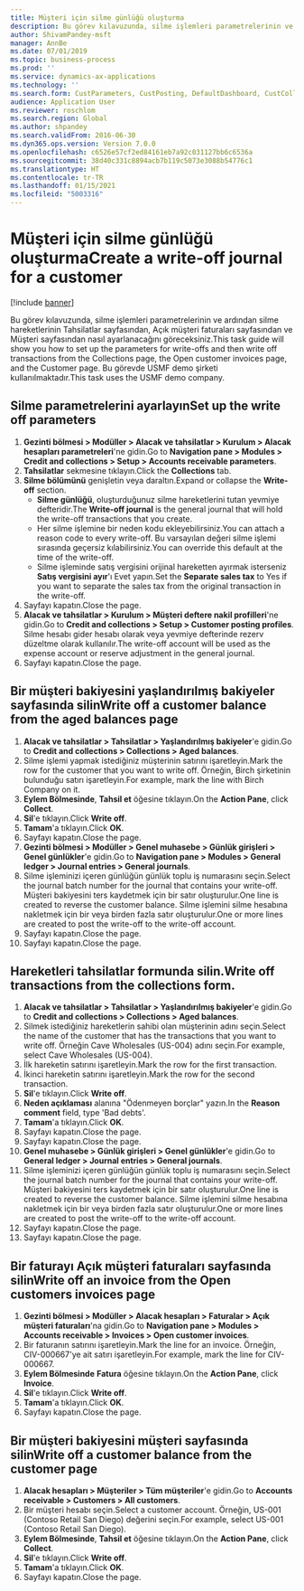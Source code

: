 ```yaml
---
title: Müşteri için silme günlüğü oluşturma
description: Bu görev kılavuzunda, silme işlemleri parametrelerinin ve ardından silme hareketlerinin Tahsilatlar sayfasından, Açık müşteri faturaları sayfasından ve Müşteri sayfasından nasıl ayarlanacağını göreceksiniz.
author: ShivamPandey-msft
manager: AnnBe
ms.date: 07/01/2019
ms.topic: business-process
ms.prod: ''
ms.service: dynamics-ax-applications
ms.technology: ''
ms.search.form: CustParameters, CustPosting, DefaultDashboard, CustCollectionsPoolsListPage, CustWriteOff, LedgerJournalTable, LedgerJournalTransDaily, CustCollections, CustOpenInvoicesListPage, CustTable
audience: Application User
ms.reviewer: roschlom
ms.search.region: Global
ms.author: shpandey
ms.search.validFrom: 2016-06-30
ms.dyn365.ops.version: Version 7.0.0
ms.openlocfilehash: c6526e57cf2ed84161eb7a92c031127bb6c6536a
ms.sourcegitcommit: 38d40c331c8894acb7b119c5073e3088b54776c1
ms.translationtype: HT
ms.contentlocale: tr-TR
ms.lasthandoff: 01/15/2021
ms.locfileid: "5003316"
---
```

# <a name="create-a-write-off-journal-for-a-customer"></a><span data-ttu-id="6c591-103">Müşteri için silme günlüğü oluşturma</span><span class="sxs-lookup"><span data-stu-id="6c591-103">Create a write-off journal for a customer</span></span>

[!include [banner](../../includes/banner.md)]

<span data-ttu-id="6c591-104">Bu görev kılavuzunda, silme işlemleri parametrelerinin ve ardından silme hareketlerinin Tahsilatlar sayfasından, Açık müşteri faturaları sayfasından ve Müşteri sayfasından nasıl ayarlanacağını göreceksiniz.</span><span class="sxs-lookup"><span data-stu-id="6c591-104">This task guide will show you how to set up the parameters for write-offs and then write off transactions from the Collections page, the Open customer invoices page, and the Customer page.</span></span> <span data-ttu-id="6c591-105">Bu görevde USMF demo şirketi kullanılmaktadır.</span><span class="sxs-lookup"><span data-stu-id="6c591-105">This task uses the USMF demo company.</span></span>


## <a name="set-up-the-write-off-parameters"></a><span data-ttu-id="6c591-106">Silme parametrelerini ayarlayın</span><span class="sxs-lookup"><span data-stu-id="6c591-106">Set up the write off parameters</span></span>
1. <span data-ttu-id="6c591-107">**Gezinti bölmesi > Modüller > Alacak ve tahsilatlar > Kurulum > Alacak hesapları parametreleri**'ne gidin.</span><span class="sxs-lookup"><span data-stu-id="6c591-107">Go to **Navigation pane > Modules > Credit and collections > Setup > Accounts receivable parameters**.</span></span>
2. <span data-ttu-id="6c591-108">**Tahsilatlar**  sekmesine tıklayın.</span><span class="sxs-lookup"><span data-stu-id="6c591-108">Click the **Collections** tab.</span></span>
3. <span data-ttu-id="6c591-109">**Silme bölümünü** genişletin veya daraltın.</span><span class="sxs-lookup"><span data-stu-id="6c591-109">Expand or collapse the **Write-off** section.</span></span>
    - <span data-ttu-id="6c591-110">**Silme günlüğü**, oluşturduğunuz silme hareketlerini tutan yevmiye defteridir.</span><span class="sxs-lookup"><span data-stu-id="6c591-110">The **Write-off journal** is the general journal that will hold the write-off transactions that you create.</span></span>  
    - <span data-ttu-id="6c591-111">Her silme işlemine bir neden kodu ekleyebilirsiniz.</span><span class="sxs-lookup"><span data-stu-id="6c591-111">You can attach a reason code to every write-off.</span></span> <span data-ttu-id="6c591-112">Bu varsayılan değeri silme işlemi sırasında geçersiz kılabilirsiniz.</span><span class="sxs-lookup"><span data-stu-id="6c591-112">You can override this default at the time of the write-off.</span></span>  
    - <span data-ttu-id="6c591-113">Silme işleminde satış vergisini orijinal hareketten ayırmak isterseniz **Satış vergisini ayır**'ı Evet yapın.</span><span class="sxs-lookup"><span data-stu-id="6c591-113">Set the **Separate sales tax** to Yes if you want to separate the sales tax from the original transaction in the write-off.</span></span>  
4. <span data-ttu-id="6c591-114">Sayfayı kapatın.</span><span class="sxs-lookup"><span data-stu-id="6c591-114">Close the page.</span></span>
5. <span data-ttu-id="6c591-115">**Alacak ve tahsilatlar > Kurulum > Müşteri deftere nakil profilleri**'ne gidin.</span><span class="sxs-lookup"><span data-stu-id="6c591-115">Go to **Credit and collections > Setup > Customer posting profiles**.</span></span> <span data-ttu-id="6c591-116">Silme hesabı gider hesabı olarak veya yevmiye defterinde rezerv düzeltme olarak kullanılır.</span><span class="sxs-lookup"><span data-stu-id="6c591-116">The write-off account will be used as the expense account or reserve adjustment in the general journal.</span></span>
6. <span data-ttu-id="6c591-117">Sayfayı kapatın.</span><span class="sxs-lookup"><span data-stu-id="6c591-117">Close the page.</span></span>

## <a name="write-off-a-customer-balance-from-the-aged-balances-page"></a><span data-ttu-id="6c591-118">Bir müşteri bakiyesini yaşlandırılmış bakiyeler sayfasında silin</span><span class="sxs-lookup"><span data-stu-id="6c591-118">Write off a customer balance from the aged balances page</span></span>
1. <span data-ttu-id="6c591-119">**Alacak ve tahsilatlar > Tahsilatlar > Yaşlandırılmış bakiyeler**'e gidin.</span><span class="sxs-lookup"><span data-stu-id="6c591-119">Go to **Credit and collections > Collections > Aged balances**.</span></span>
2. <span data-ttu-id="6c591-120">Silme işlemi yapmak istediğiniz müşterinin satırını işaretleyin.</span><span class="sxs-lookup"><span data-stu-id="6c591-120">Mark the row for the customer that you want to write off.</span></span> <span data-ttu-id="6c591-121">Örneğin, Birch şirketinin bulunduğu satırı işaretleyin.</span><span class="sxs-lookup"><span data-stu-id="6c591-121">For example, mark the line with Birch Company on it.</span></span>
3. <span data-ttu-id="6c591-122">**Eylem Bölmesinde**, **Tahsil et** öğesine tıklayın.</span><span class="sxs-lookup"><span data-stu-id="6c591-122">On the **Action Pane**, click **Collect**.</span></span>
4. <span data-ttu-id="6c591-123">**Sil**'e tıklayın.</span><span class="sxs-lookup"><span data-stu-id="6c591-123">Click **Write off**.</span></span>
5. <span data-ttu-id="6c591-124">**Tamam**'a tıklayın.</span><span class="sxs-lookup"><span data-stu-id="6c591-124">Click **OK**.</span></span>
6. <span data-ttu-id="6c591-125">Sayfayı kapatın.</span><span class="sxs-lookup"><span data-stu-id="6c591-125">Close the page.</span></span>
7. <span data-ttu-id="6c591-126">**Gezinti bölmesi > Modüller > Genel muhasebe > Günlük girişleri > Genel günlükler**'e gidin.</span><span class="sxs-lookup"><span data-stu-id="6c591-126">Go to **Navigation pane > Modules > General ledger > Journal entries > General journals**.</span></span>
8. <span data-ttu-id="6c591-127">Silme işleminizi içeren günlüğün günlük toplu iş numarasını seçin.</span><span class="sxs-lookup"><span data-stu-id="6c591-127">Select the journal batch number for the journal that contains your write-off.</span></span> <span data-ttu-id="6c591-128">Müşteri bakiyesini ters kaydetmek için bir satır oluşturulur.</span><span class="sxs-lookup"><span data-stu-id="6c591-128">One line is created to reverse the customer balance.</span></span> <span data-ttu-id="6c591-129">Silme işlemini silme hesabına nakletmek için bir veya birden fazla satır oluşturulur.</span><span class="sxs-lookup"><span data-stu-id="6c591-129">One or more lines are created to post the write-off to the write-off account.</span></span>  
9. <span data-ttu-id="6c591-130">Sayfayı kapatın.</span><span class="sxs-lookup"><span data-stu-id="6c591-130">Close the page.</span></span>
10. <span data-ttu-id="6c591-131">Sayfayı kapatın.</span><span class="sxs-lookup"><span data-stu-id="6c591-131">Close the page.</span></span>

## <a name="write-off-transactions-from-the-collections-form"></a><span data-ttu-id="6c591-132">Hareketleri tahsilatlar formunda silin.</span><span class="sxs-lookup"><span data-stu-id="6c591-132">Write off transactions from the collections form.</span></span>
1. <span data-ttu-id="6c591-133">**Alacak ve tahsilatlar > Tahsilatlar > Yaşlandırılmış bakiyeler**'e gidin.</span><span class="sxs-lookup"><span data-stu-id="6c591-133">Go to **Credit and collections > Collections > Aged balances**.</span></span>
2. <span data-ttu-id="6c591-134">Silmek istediğiniz hareketlerin sahibi olan müşterinin adını seçin.</span><span class="sxs-lookup"><span data-stu-id="6c591-134">Select the name of the customer that has the transactions that you want to write off.</span></span> <span data-ttu-id="6c591-135">Örneğin Cave Wholesales (US-004) adını seçin.</span><span class="sxs-lookup"><span data-stu-id="6c591-135">For example, select Cave Wholesales (US-004).</span></span>
3. <span data-ttu-id="6c591-136">İlk hareketin satırını işaretleyin.</span><span class="sxs-lookup"><span data-stu-id="6c591-136">Mark the row for the first transaction.</span></span>
4. <span data-ttu-id="6c591-137">İkinci hareketin satırını işaretleyin.</span><span class="sxs-lookup"><span data-stu-id="6c591-137">Mark the row for the second transaction.</span></span>
5. <span data-ttu-id="6c591-138">**Sil**'e tıklayın.</span><span class="sxs-lookup"><span data-stu-id="6c591-138">Click **Write off**.</span></span>
6. <span data-ttu-id="6c591-139">**Neden açıklaması** alanına "Ödenmeyen borçlar" yazın.</span><span class="sxs-lookup"><span data-stu-id="6c591-139">In the **Reason comment** field, type 'Bad debts'.</span></span>
7. <span data-ttu-id="6c591-140">**Tamam**'a tıklayın.</span><span class="sxs-lookup"><span data-stu-id="6c591-140">Click **OK**.</span></span>
8. <span data-ttu-id="6c591-141">Sayfayı kapatın.</span><span class="sxs-lookup"><span data-stu-id="6c591-141">Close the page.</span></span>
9. <span data-ttu-id="6c591-142">Sayfayı kapatın.</span><span class="sxs-lookup"><span data-stu-id="6c591-142">Close the page.</span></span>
10. <span data-ttu-id="6c591-143">**Genel muhasebe > Günlük girişleri > Genel günlükler**'e gidin.</span><span class="sxs-lookup"><span data-stu-id="6c591-143">Go to **General ledger > Journal entries > General journals**.</span></span>
11. <span data-ttu-id="6c591-144">Silme işleminizi içeren günlüğün günlük toplu iş numarasını seçin.</span><span class="sxs-lookup"><span data-stu-id="6c591-144">Select the journal batch number for the journal that contains your write-off.</span></span> <span data-ttu-id="6c591-145">Müşteri bakiyesini ters kaydetmek için bir satır oluşturulur.</span><span class="sxs-lookup"><span data-stu-id="6c591-145">One line is created to reverse the customer balance.</span></span> <span data-ttu-id="6c591-146">Silme işlemini silme hesabına nakletmek için bir veya birden fazla satır oluşturulur.</span><span class="sxs-lookup"><span data-stu-id="6c591-146">One or more lines are created to post the write-off to the write-off account.</span></span>  
12. <span data-ttu-id="6c591-147">Sayfayı kapatın.</span><span class="sxs-lookup"><span data-stu-id="6c591-147">Close the page.</span></span>
13. <span data-ttu-id="6c591-148">Sayfayı kapatın.</span><span class="sxs-lookup"><span data-stu-id="6c591-148">Close the page.</span></span>

## <a name="write-off-an-invoice-from-the-open-customers-invoices-page"></a><span data-ttu-id="6c591-149">Bir faturayı Açık müşteri faturaları sayfasında silin</span><span class="sxs-lookup"><span data-stu-id="6c591-149">Write off an invoice from the Open customers invoices page</span></span>
1. <span data-ttu-id="6c591-150">**Gezinti bölmesi > Modüller > Alacak hesapları > Faturalar > Açık müşteri faturaları**'na gidin.</span><span class="sxs-lookup"><span data-stu-id="6c591-150">Go to **Navigation pane > Modules > Accounts receivable > Invoices > Open customer invoices**.</span></span>
2. <span data-ttu-id="6c591-151">Bir faturanın satırını işaretleyin.</span><span class="sxs-lookup"><span data-stu-id="6c591-151">Mark the line for an invoice.</span></span> <span data-ttu-id="6c591-152">Örneğin, CIV-000667'ye ait satırı işaretleyin.</span><span class="sxs-lookup"><span data-stu-id="6c591-152">For example, mark the line for CIV-000667.</span></span>
3. <span data-ttu-id="6c591-153">**Eylem Bölmesinde** **Fatura** öğesine tıklayın.</span><span class="sxs-lookup"><span data-stu-id="6c591-153">On the **Action Pane**, click **Invoice**.</span></span>
4. <span data-ttu-id="6c591-154">**Sil**'e tıklayın.</span><span class="sxs-lookup"><span data-stu-id="6c591-154">Click **Write off**.</span></span>
5. <span data-ttu-id="6c591-155">**Tamam**'a tıklayın.</span><span class="sxs-lookup"><span data-stu-id="6c591-155">Click **OK**.</span></span>
6. <span data-ttu-id="6c591-156">Sayfayı kapatın.</span><span class="sxs-lookup"><span data-stu-id="6c591-156">Close the page.</span></span>

## <a name="write-off-a-customer-balance-from-the-customer-page"></a><span data-ttu-id="6c591-157">Bir müşteri bakiyesini müşteri sayfasında silin</span><span class="sxs-lookup"><span data-stu-id="6c591-157">Write off a customer balance from the customer page</span></span>
1. <span data-ttu-id="6c591-158">**Alacak hesapları > Müşteriler > Tüm müşteriler**'e gidin.</span><span class="sxs-lookup"><span data-stu-id="6c591-158">Go to **Accounts receivable > Customers > All customers**.</span></span>
2. <span data-ttu-id="6c591-159">Bir müşteri hesabı seçin.</span><span class="sxs-lookup"><span data-stu-id="6c591-159">Select a customer account.</span></span> <span data-ttu-id="6c591-160">Örneğin, US-001 (Contoso Retail San Diego) değerini seçin.</span><span class="sxs-lookup"><span data-stu-id="6c591-160">For example, select US-001 (Contoso Retail San Diego).</span></span>
3. <span data-ttu-id="6c591-161">**Eylem Bölmesinde**, **Tahsil et** öğesine tıklayın.</span><span class="sxs-lookup"><span data-stu-id="6c591-161">On the **Action Pane**, click **Collect**.</span></span>
4. <span data-ttu-id="6c591-162">**Sil**'e tıklayın.</span><span class="sxs-lookup"><span data-stu-id="6c591-162">Click **Write off**.</span></span>
5. <span data-ttu-id="6c591-163">**Tamam**'a tıklayın.</span><span class="sxs-lookup"><span data-stu-id="6c591-163">Click **OK**.</span></span>
6. <span data-ttu-id="6c591-164">Sayfayı kapatın.</span><span class="sxs-lookup"><span data-stu-id="6c591-164">Close the page.</span></span>

